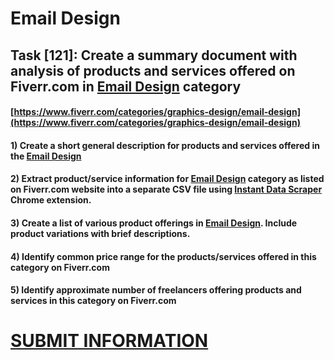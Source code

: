 # Email Design
## Task [121]: Create a summary document with analysis of products and services offered on Fiverr.com in [Email Design](https://www.fiverr.com/categories/graphics-design/email-design) category
#### [https://www.fiverr.com/categories/graphics-design/email-design](https://www.fiverr.com/categories/graphics-design/email-design)
#### 1) Create a short general description for products and services offered in the [Email Design](https://www.fiverr.com/categories/graphics-design/email-design)
#### 2) Extract product/service information for [Email Design](https://www.fiverr.com/categories/graphics-design/email-design) category as listed on Fiverr.com website into a separate CSV file using [Instant Data Scraper](https://chrome.google.com/webstore/detail/instant-data-scraper/ofaokhiedipichpaobibbnahnkdoiiah) Chrome extension.
#### 3) Create a list of various product offerings in [Email Design](https://www.fiverr.com/categories/graphics-design/email-design). Include product variations with brief descriptions.
#### 4) Identify common price range for the products/services offered in this category on Fiverr.com
#### 5) Identify approximate number of freelancers offering products and services in this category on Fiverr.com

# [SUBMIT INFORMATION](https://forms.office.com/r/8AEKjkLxKG)

